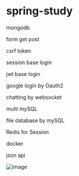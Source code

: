 # spring-study

mongodb

form get post

csrf token

session base login

jwt base login

google login by Oauth2

chatting by websocket

multi mySQL

file database by mySQL

Redis for Session

docker

json api


![image](https://github.com/didwogus59/spring-study/assets/48164086/cdb568a7-7792-4467-80b4-2948a7c88f5b)

